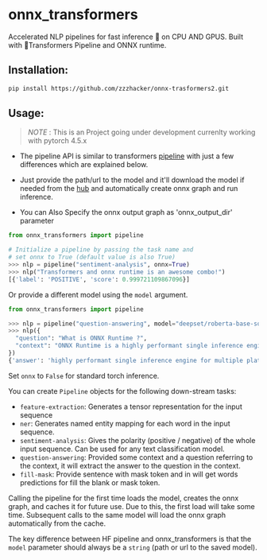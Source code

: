 # onnx_transformers

Accelerated NLP pipelines for fast inference 🚀 on CPU AND GPUS. Built with 🤗Transformers Pipeline and ONNX runtime.

## Installation:

```bash
pip install https://github.com/zzzhacker/onnx-trasformers2.git
```

## Usage:

> *NOTE* : This is an Project going under development currenlty working with pytorch 4.5.x

- The pipeline API is similar to transformers [pipeline](https://huggingface.co/transformers/main_classes/pipelines.html) with just a few differences which are explained below.

- Just provide the path/url to the model and it'll download the model if needed from the [hub](https://huggingface.co/models) and automatically create onnx graph and run inference.

- You can Also Specify the onnx output graph as 'onnx_output_dir' parameter

```python
from onnx_transformers import pipeline

# Initialize a pipeline by passing the task name and 
# set onnx to True (default value is also True)
>>> nlp = pipeline("sentiment-analysis", onnx=True)
>>> nlp("Transformers and onnx runtime is an awesome combo!")
[{'label': 'POSITIVE', 'score': 0.999721109867096}]  
```

Or provide a different model using the `model` argument.

```python
from onnx_transformers import pipeline

>>> nlp = pipeline("question-answering", model="deepset/roberta-base-squad2", onnx=True)
>>> nlp({
  "question": "What is ONNX Runtime ?", 
  "context": "ONNX Runtime is a highly performant single inference engine for multiple platforms and hardware"
})
{'answer': 'highly performant single inference engine for multiple platforms and hardware', 'end': 94, 'score': 0.751201868057251, 'start': 18}
```

Set `onnx` to `False` for standard torch inference.

You can create `Pipeline` objects for the following down-stream tasks:

 - `feature-extraction`: Generates a tensor representation for the input sequence
 - `ner`: Generates named entity mapping for each word in the input sequence.
 - `sentiment-analysis`: Gives the polarity (positive / negative) of the whole input sequence. Can be used for any text classification model.
 - `question-answering`: Provided some context and a question referring to the context, it will extract the answer to the question in the context.
 - `fill-mask`: Provide sentence with mask token and in will get words predictions for fill the blank or mask token.
  

Calling the pipeline for the first time loads the model, creates the onnx graph, and caches it for future use. Due to this, the first load will take some time. Subsequent calls to the same model will load the onnx graph automatically from the cache.


The key difference between HF pipeline and onnx_transformers is that the `model` parameter should always be a `string` (path or url to the saved model).

